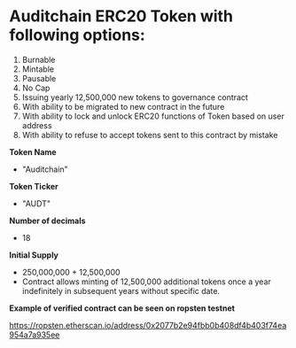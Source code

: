 # Auditchain ERC20 Token with following options:

1. Burnable
2. Mintable
3. Pausable
4. No Cap
5. Issuing yearly 12,500,000 new tokens to governance contract
6. With ability to be migrated to new contract in the future
7. With ability to lock and unlock ERC20 functions of Token based on user address
8. With ability to refuse to accept tokens sent to this contract by mistake 

**Token Name**
* "Auditchain"

**Token Ticker**
* "AUDT"

**Number of decimals**
* 18

**Initial Supply**
* 250,000,000 + 12,500,000
* Contract allows minting of 12,500,000 additional tokens once a year indefinitely in subsequent years without specific date.

**Example of verified contract can be seen on ropsten testnet**

https://ropsten.etherscan.io/address/0x2077b2e94fbb0b408df4b403f74ea954a7a935ee
  
